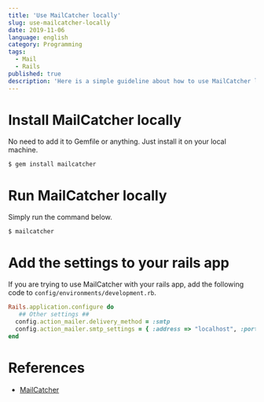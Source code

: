 ```yaml
---
title: 'Use MailCatcher locally'
slug: use-mailcatcher-locally
date: 2019-11-06
language: english
category: Programming
tags:
  - Mail
  - Rails
published: true
description: 'Here is a simple guideline about how to use MailCatcher locally.'
---
```


# Install MailCatcher locally

No need to add it to Gemfile or anything. Just install it on your local machine.

```
$ gem install mailcatcher
```

# Run MailCatcher locally

Simply run the command below.

```
$ mailcatcher
```

# Add the settings to your rails app

If you are trying to use MailCatcher with your rails app, add the following code to `config/environments/development.rb`.

```ruby
Rails.application.configure do
   ## Other settings ##
  config.action_mailer.delivery_method = :smtp
  config.action_mailer.smtp_settings = { :address => "localhost", :port => 1025 }
end
```

# References

- [MailCatcher](https://mailcatcher.me/)
